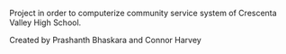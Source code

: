 Project in order to computerize community service system of Crescenta Valley High School.

Created by Prashanth Bhaskara and Connor Harvey
